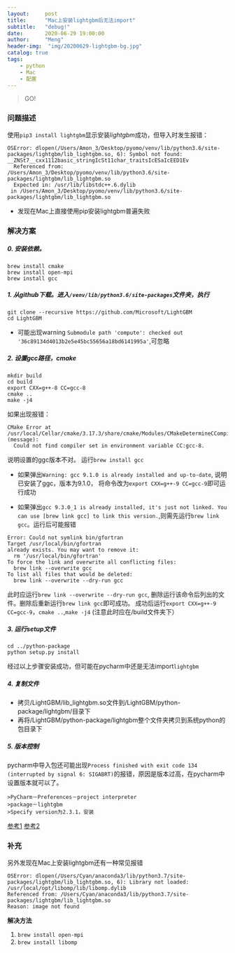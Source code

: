 ```yaml
---
layout:     post
title:      "Mac上安装lightgbm后无法import"
subtitle:   "debug!"
date:       2020-06-29 19:00:00
author:     "Meng"
header-img:  "img/20200629-lightgbm-bg.jpg"
catalog: true
tags:
    - python
    - Mac
    - 配置
---
```


> GO!

### 问题描述

使用`pip3 install lightgbm`显示安装*lightgbm*成功，但导入时发生报错：
```
OSError: dlopen(/Users/Amon_3/Desktop/pyomo/venv/lib/python3.6/site-packages/lightgbm/lib_lightgbm.so, 6): Symbol not found: __ZNSt7__cxx1112basic_stringIcSt11char_traitsIcESaIcEED1Ev
  Referenced from: /Users/Amon_3/Desktop/pyomo/venv/lib/python3.6/site-packages/lightgbm/lib_lightgbm.so
  Expected in: /usr/lib/libstdc++.6.dylib
 in /Users/Amon_3/Desktop/pyomo/venv/lib/python3.6/site-packages/lightgbm/lib_lightgbm.so
```
- 发现在Mac上直接使用pip安装lightgbm普遍失败

### 解决方案

##### 0. 安装依赖。


```
brew install cmake
brew install open-mpi
brew install gcc
```

##### 1. 从github下载。进入`/venv/lib/python3.6/site-packages`文件夹，执行


```
git clone --recursive https://github.com/Microsoft/LightGBM
cd LightGBM
```

- 可能出现warning `Submodule path 'compute': checked out '36c89134d4013b2e5e45bc55656a18bd6141995a'`,可忽略

##### 2. 设置gcc路径，cmake

```
mkdir build
cd build
export CXX=g++-8 CC=gcc-8
cmake ..
make -j4
```
如果出现报错：

```
CMake Error at /usr/local/Cellar/cmake/3.17.3/share/cmake/Modules/CMakeDetermineCCompiler.cmake:49 (message):
  Could not find compiler set in environment variable CC:gcc-8.
```
说明设置的ggc版本不对。
运行`brew install gcc`
- 如果弹出`Warning: gcc 9.1.0 is already installed and up-to-date`, 说明已安装了ggc，版本为9.1.0， 将命令改为`export CXX=g++-9 CC=gcc-9`即可运行成功

- 如果弹出`gcc 9.3.0_1 is already installed, it's just not linked. You can use [brew link gcc] to link this version.`,则需先运行`brew link gcc`。运行后可能报错
```
Error: Could not symlink bin/gfortran
Target /usr/local/bin/gfortran
already exists. You may want to remove it:
  rm '/usr/local/bin/gfortran'
To force the link and overwrite all conflicting files:
  brew link --overwrite gcc
To list all files that would be deleted:
  brew link --overwrite --dry-run gcc
```
此时应运行`brew link --overwrite --dry-run gcc`, 删除运行该命令后列出的文件。删除后重新运行`brew link gcc`即可成功。
成功后运行`export CXX=g++-9 CC=gcc-9`，`cmake ..`,`make -j4` (注意此时应在/build文件夹下）

##### 3. 运行setup文件
```
cd ../python-package
python setup.py install
```

经过以上步骤安装成功，但可能在pycharm中还是无法import`lightgbm`
##### 4. 复制文件
- 拷贝/LightGBM/lib_lightgbm.so文件到/LightGBM/python-package/lightgbm/目录下
- 再将/LightGBM/python-package/lightgbm整个文件夹拷贝到系统python的包目录下

##### 5. 版本控制
pycharm中导入包还可能出现`Process finished with exit code 134 (interrupted by signal 6: SIGABRT)`的报错，原因是版本过高，在pycharm中设置版本就可以了。
```
>PyCharm－Preferences－project interpreter
>package－lightgbm
>Specify version为2.3.1，安装
```

[参考1](https://blog.csdn.net/wgc7998/article/details/80302174?utm_medium=distribute.pc_relevant.none-task-blog-BlogCommendFromMachineLearnPai2-1.nonecase&depth_1-utm_source=distribute.pc_relevant.none-task-blog-BlogCommendFromMachineLearnPai2-1.nonecase)
[参考2](https://www.cnblogs.com/ryxiong-blog/p/12074564.html)

### 补充
另外发现在Mac上安装lightgbm还有一种常见报错
```
OSError: dlopen(/Users/Cyan/anaconda3/lib/python3.7/site-packages/lightgbm/lib_lightgbm.so, 6): Library not loaded: /usr/local/opt/libomp/lib/libomp.dylib 
Referenced from: /Users/Cyan/anaconda3/lib/python3.7/site-packages/lightgbm/lib_lightgbm.so 
Reason: image not found
```
**解决方法**
1. `brew install open-mpi`
2. `brew install libomp`